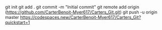git init
git add .
git commit -m "Initial commit"
git remote add origin (https://github.com/CarterBenoit-Myer617/Carters_Git.git)
git push -u origin master
https://codespaces.new/CarterBenoit-Myer617/Carters_Git?quickstart=1
